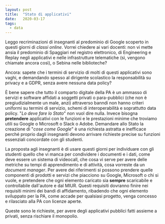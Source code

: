 ```yaml
---
layout: post
title:  "Stato di applicativi"
date:   2020-03-17
tags:
  - data
---
```


Leggo recriminazioni di insegnanti al predominio di Google scoperto in questi giorni di *classi online*. Vorrei chiedere ai vari docenti: non vi mette ansia il predominio di Spaggiari nel registro elettronico, di Engineering e Replay negli applicativi e nelle infrastrutture telematiche (sì, vengono chiamate ancora così), o Sebina nelle biblioteche?

Ancora: sapete che i termini di servizio di molti di questi applicativi sono vaghi, e demandando spesso al dirigente scolastico la responsabilità su privacy e a GDPR, senza avere nessuna data policy?

È bene sapere che tutto il comparto digitale della PA è un ammasso di servizi e software affidati a soggetti privati o para-pubblici (che non è pregiudizialmente un male, anzi) attraverso banndi non hanno criteri uniformi su termini di servizio, schemi di interoperabilità e soprattutto data policy. "*Lo deve fare lo Stato*" non vuol dire nulla. Invece bisogna **pretendere** applicativi con le funzioni e le prestazioni minime che troviamo utili su Google o Microsoft o Slack o Adobe. Demandare allo Stato la creazione di "*cose come Google*" è una richiesta astratta e inefficace perché proprio dagli insegnanti devono arrivare richieste precise su funzioni essenziali concordate con gli studenti.

La proposta agli insegnanti è di usare questi giorni per individuare con gli studenti quello che vi manca per condividere i documenti e i dati, come deve essere un sistema di videocall, che cosa vi serve per avere delle metriche su tempi di apprendimento e di attività, cosa vorreste da un *document manager*. Per avere dei riferimenti si possono prendere quelle componenti di prodotti e servizi che piacciono su Google, Microsoft o chi si vuole, e pretendere che ogni elemento caricato sia **sempre** scaricabile e controllabile dall'autore e dal MIUR. Questi requisiti dovranno finire nei requisiti minimi dei bandi di affidamento, ribadendo che ogni elemento sviluppato per la PA, come accade per qualsiasi progetto, venga concesso e rilasciato alla PA con licenze aperte.

Queste sono le richieste, per avere degli applicativi pubblici fatti assieme a privati, senza rischiare il monopolio.
